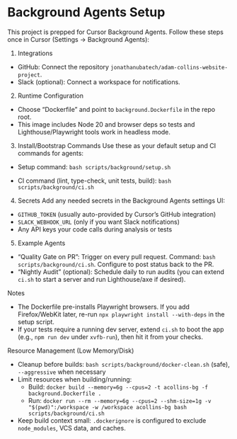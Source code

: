 Background Agents Setup
=======================

This project is prepped for Cursor Background Agents. Follow these steps once in Cursor (Settings → Background Agents):

1) Integrations
- GitHub: Connect the repository `jonathanubatech/adam-collins-website-project`.
- Slack (optional): Connect a workspace for notifications.

2) Runtime Configuration
- Choose “Dockerfile” and point to `background.Dockerfile` in the repo root.
- This image includes Node 20 and browser deps so tests and Lighthouse/Playwright tools work in headless mode.

3) Install/Bootstrap Commands
Use these as your default setup and CI commands for agents:

- Setup command:
  `bash scripts/background/setup.sh`

- CI command (lint, type-check, unit tests, build):
  `bash scripts/background/ci.sh`

4) Secrets
Add any needed secrets in the Background Agents settings UI:

- `GITHUB_TOKEN` (usually auto-provided by Cursor’s GitHub integration)
- `SLACK_WEBHOOK_URL` (only if you want Slack notifications)
- Any API keys your code calls during analysis or tests

5) Example Agents
- “Quality Gate on PR”: Trigger on every pull request. Command: `bash scripts/background/ci.sh`. Configure to post status back to the PR.
- “Nightly Audit” (optional): Schedule daily to run audits (you can extend `ci.sh` to start a server and run Lighthouse/axe if desired).

Notes
- The Dockerfile pre-installs Playwright browsers. If you add Firefox/WebKit later, re-run `npx playwright install --with-deps` in the setup script.
- If your tests require a running dev server, extend `ci.sh` to boot the app (e.g., `npm run dev` under `xvfb-run`), then hit it from your checks.

Resource Management (Low Memory/Disk)
- Cleanup before builds: `bash scripts/background/docker-clean.sh` (safe), `--aggressive` when necessary
- Limit resources when building/running:
  - Build: `docker build --memory=6g --cpus=2 -t acollins-bg -f background.Dockerfile .`
  - Run: `docker run --rm --memory=6g --cpus=2 --shm-size=1g -v "$(pwd)":/workspace -w /workspace acollins-bg bash scripts/background/ci.sh`
- Keep build context small: `.dockerignore` is configured to exclude `node_modules`, VCS data, and caches.
